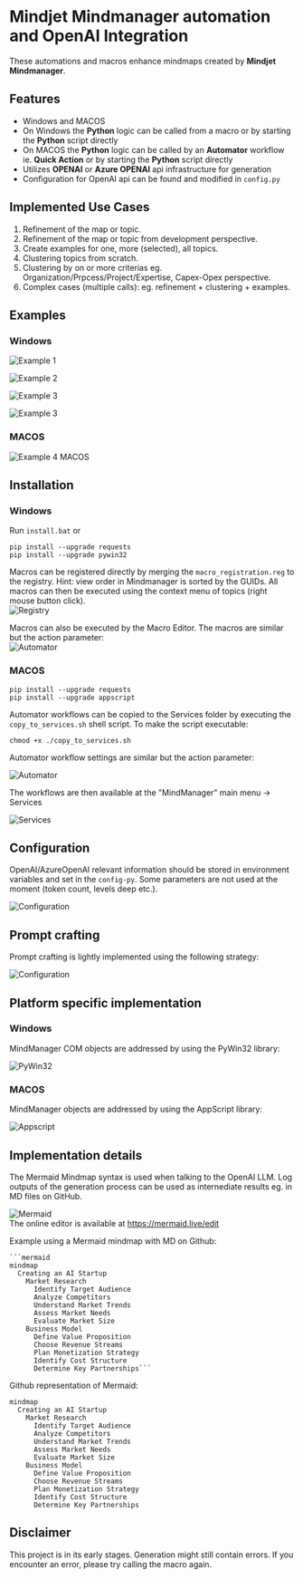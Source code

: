 # Mindjet Mindmanager automation and OpenAI Integration

These automations and macros enhance mindmaps created by **Mindjet Mindmanager**.

## Features

- Windows and MACOS
- On Windows the **Python** logic can be called from a macro or by starting the **Python** script directly   
- On MACOS the **Python** logic can be called by an **Automator** workflow ie. **Quick Action** or by starting the **Python** script directly   
- Utilizes **OPENAI** or **Azure OPENAI** api infrastructure for generation
- Configuration for OpenAI api can be found and modified in `config.py`

## Implemented Use Cases

1. Refinement of the map or topic.  
2. Refinement of the map or topic from development perspective.  
3. Create examples for one, more (selected), all topics.  
4. Clustering topics from scratch.  
5. Clustering by on or more criterias eg. Organization/Prpcess/Project/Expertise, Capex-Opex perspective.  
6. Complex cases (multiple calls): eg. refinement + clustering + examples.  

## Examples  
### Windows  
![Example 1](doc/anim1.gif)  

![Example 2](doc/anim3.gif)  

![Example 3](doc/anim4.gif)  

![Example 3](doc/anim5.gif)  

### MACOS
![Example 4 MACOS](doc/anim_macos.gif)  

## Installation  
### Windows  
Run `install.bat` or  
```
pip install --upgrade requests
pip install --upgrade pywin32
```
Macros can be registered directly by merging the `macro_registration.reg` to the registry. Hint: view order in Mindmanager is sorted by the GUIDs. All macros can then be executed using the context menu of topics (right mouse button click).  
![Registry](doc/windows_registry.png)  

Macros can also be executed by the Macro Editor. The macros are similar but the action parameter:  
![Automator](doc/windows_macroeditor.png)  

### MACOS  
```
pip install --upgrade requests
pip install --upgrade appscript
```
Automator workflows can be copied to the Services folder by executing the `copy_to_services.sh` shell script. To make the script executable:
```
chmod +x ./copy_to_services.sh
```  

Automator workflow settings are similar but the action parameter:  

![Automator](doc/macos_automator.png)  

The workflows are then available at the "MindManager" main menu -> Services  

![Services](doc/macos_services.png)  

## Configuration  
OpenAI/AzureOpenAI relevant information should be stored in environment variables and set in the `config-py`. Some parameters are not used at the moment (token count, levels deep etc.).  

![Configuration](doc/config.png)  

## Prompt crafting  
Prompt crafting is lightly implemented using the following strategy:  

![Configuration](doc/prompt.png)  

## Platform specific implementation
### Windows  
MindManager COM objects are addressed by using the PyWin32 library:  

![PyWin32](doc/windows_mindmanager.png)  

### MACOS  
MindManager objects are addressed by using the AppScript library:  

![Appscript](doc/macos_mindmanager.png)  

## Implementation details  
The Mermaid Mindmap syntax is used when talking to the OpenAI LLM. Log outputs of the generation process can be used as internediate results eg. in MD files on GitHub.  

![Mermaid](doc/mermaid.png)  
The online editor is available at https://mermaid.live/edit

Example using a Mermaid mindmap with MD on Github:
```
```mermaid
mindmap
  Creating an AI Startup
    Market Research
      Identify Target Audience
      Analyze Competitors
      Understand Market Trends
      Assess Market Needs
      Evaluate Market Size
    Business Model
      Define Value Proposition
      Choose Revenue Streams
      Plan Monetization Strategy
      Identify Cost Structure
      Determine Key Partnerships```  
```

Github representation of Mermaid:

```mermaid
mindmap
  Creating an AI Startup
    Market Research
      Identify Target Audience
      Analyze Competitors
      Understand Market Trends
      Assess Market Needs
      Evaluate Market Size
    Business Model
      Define Value Proposition
      Choose Revenue Streams
      Plan Monetization Strategy
      Identify Cost Structure
      Determine Key Partnerships 
```

## Disclaimer

This project is in its early stages. Generation might still contain errors. If you encounter an error, please try calling the macro again.
